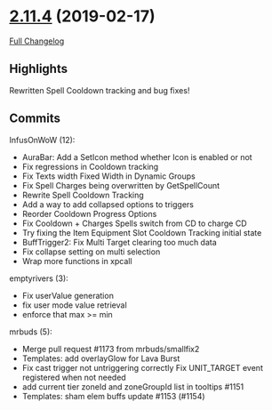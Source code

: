 # [2.11.4](https://github.com/WeakAuras/WeakAuras2/tree/2.11.4) (2019-02-17)

[Full Changelog](https://github.com/WeakAuras/WeakAuras2/compare/2.11.3...2.11.4)

## Highlights

 Rewritten Spell Cooldown tracking and bug fixes! 

## Commits

InfusOnWoW (12):

- AuraBar: Add a SetIcon method whether Icon is enabled or not
- Fix regressions in Cooldown tracking
- Fix Texts width Fixed Width in Dynamic Groups
- Fix Spell Charges being overwritten by GetSpellCount
- Rewrite Spell Cooldown Tracking
- Add a way to add collapsed options to triggers
- Reorder Cooldown Progress Options
- Fix Cooldown + Charges Spells switch from CD to charge CD
- Try fixing the Item Equipment Slot Cooldown Tracking initial state
- BuffTrigger2: Fix Multi Target clearing too much data
- Fix collapse setting on multi selection
- Wrap more functions in xpcall

emptyrivers (3):

- Fix userValue generation
- fix user mode value retrieval
- enforce that max >= min

mrbuds (5):

- Merge pull request #1173 from mrbuds/smallfix2
- Templates: add overlayGlow for Lava Burst
- Fix cast trigger not untriggering correctly Fix UNIT_TARGET event registered when not needed
- add current tier zoneId and zoneGroupId list in tooltips #1151
- Templates: sham elem buffs update #1153 (#1154)

